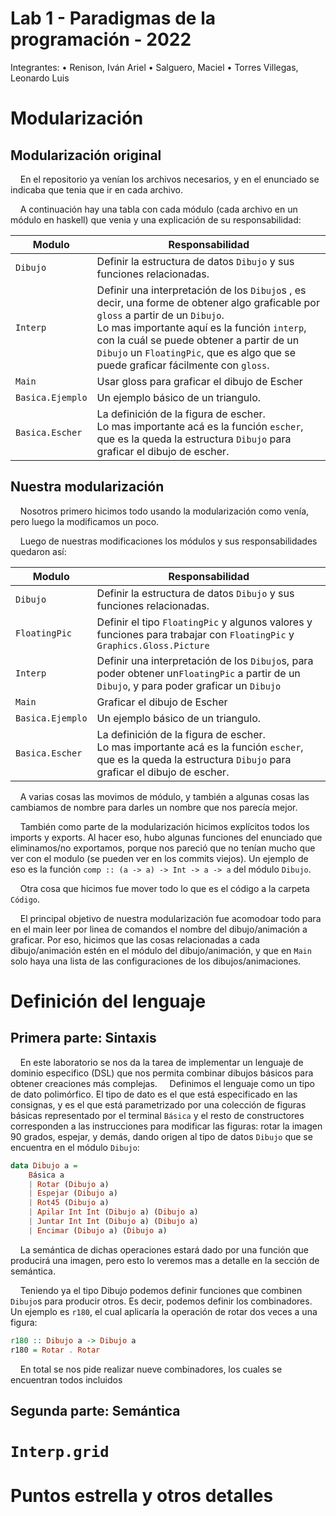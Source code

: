 # Lab 1 - Paradigmas de la programación - 2022

Integrantes:
• Renison, Iván Ariel
• Salguero, Maciel
• Torres Villegas, Leonardo Luis

# Modularización

## Modularización original

    En el repositorio ya venían los archivos necesarios, y en el enunciado se indicaba que tenia que ir en cada archivo.

    A continuación hay una tabla con cada módulo (cada archivo en un módulo en haskell) que venia y una explicación de su responsabilidad:

| Modulo           | Responsabilidad                                                                                                                                                                                                                                                                                                       |
| ---------------- | --------------------------------------------------------------------------------------------------------------------------------------------------------------------------------------------------------------------------------------------------------------------------------------------------------------------- |
| `Dibujo`         | Definir la estructura de datos `Dibujo` y sus funciones relacionadas.                                                                                                                                                                                                                                                 |
| `Interp`         | Definir una interpretación de los `Dibujo`s , es decir, una forme de obtener algo graficable por `gloss` a partir de un `Dibujo`.<br/>Lo mas importante aquí es la función `interp`, con la cuál se puede obtener a partir de un `Dibujo` un `FloatingPic`, que es algo que se puede graficar fácilmente con `gloss`. |
| `Main`           | Usar gloss para graficar el dibujo de Escher                                                                                                                                                                                                                                                                          |
| `Basica.Ejemplo` | Un ejemplo básico de un triangulo.                                                                                                                                                                                                                                                                                    |
| `Basica.Escher`  | La definición de la figura de escher.<br/>Lo mas importante acá es la función `escher`, que es la queda la estructura `Dibujo` para graficar el dibujo de escher.                                                                                                                                                     |

## Nuestra modularización

    Nosotros primero hicimos todo usando la modularización como venía, pero luego la modificamos un poco.

    Luego de nuestras modificaciones los módulos y sus responsabilidades quedaron así:

| Modulo           | Responsabilidad                                                                                                                                                   |
| ---------------- | ----------------------------------------------------------------------------------------------------------------------------------------------------------------- |
| `Dibujo`         | Definir la estructura de datos `Dibujo` y sus funciones relacionadas.                                                                                             |
| `FloatingPic`    | Definir el tipo `FloatingPic` y algunos valores y funciones para trabajar con `FloatingPic` y `Graphics.Gloss.Picture`                                            |
| `Interp`         | Definir una interpretación de los `Dibujo`s, para poder obtener un`FloatingPic` a partir de un `Dibujo`, y para poder graficar un `Dibujo`                        |
| `Main`           | Graficar el dibujo de Escher                                                                                                                                      |
| `Basica.Ejemplo` | Un ejemplo básico de un triangulo.                                                                                                                                |
| `Basica.Escher`  | La definición de la figura de escher.<br/>Lo mas importante acá es la función `escher`, que es la queda la estructura `Dibujo` para graficar el dibujo de escher. |

    A varias cosas las movimos de módulo, y también a algunas cosas las cambiamos de nombre para darles un nombre que nos parecía mejor.

    También como parte de la modularización hicimos explícitos todos los imports y exports. Al hacer eso, hubo algunas funciones del enunciado que eliminamos/no exportamos, porque nos pareció que no tenían mucho que ver con el modulo (se pueden ver en los commits viejos). Un ejemplo de eso es la función `comp :: (a -> a) -> Int -> a -> a` del módulo `Dibujo`.

    Otra cosa que hicimos fue mover todo lo que es el código a la carpeta `Código`.

    El principal objetivo de nuestra modularización fue acomodoar todo para en el main leer por linea de comandos el nombre del dibujo/animación a graficar. Por eso, hicimos que las cosas relacionadas a cada dibujo/animación estén en el módulo del dibujo/animación, y que en `Main` solo haya una lista de las configuraciones de los dibujos/animaciones.

# Definición del lenguaje

## Primera parte: Sintaxis

    En este laboratorio se nos da la tarea de implementar un lenguaje de dominio especifico (DSL) que nos permita combinar dibujos básicos para obtener creaciones más complejas. 
    Definimos el lenguaje como un tipo de dato polimórfico. El tipo de dato es el que está especificado en las consignas, y es el que está parametrizado por una colección de figuras básicas representado por el terminal `Básica` y el resto de constructores corresponden a las instrucciones para modificar las figuras: rotar la imagen 90 grados, espejar, y demás, dando origen al tipo de datos `Dibujo` que se encuentra en el módulo `Dibujo`:

```haskell
data Dibujo a =
    Básica a
    | Rotar (Dibujo a)
    | Espejar (Dibujo a)
    | Rot45 (Dibujo a)
    | Apilar Int Int (Dibujo a) (Dibujo a)
    | Juntar Int Int (Dibujo a) (Dibujo a)
    | Encimar (Dibujo a) (Dibujo a)
```

    La semántica de dichas operaciones estará dado por una función que producirá una imagen, pero esto lo veremos mas a detalle en la sección de semántica.

    Teniendo ya el tipo Dibujo podemos definir funciones que combinen `Dibujo`s para producir otros. Es decir, podemos definir los combinadores. Un ejemplo es `r180`, el cual aplicaría la operación de rotar dos veces a una figura:

```hs
r180 :: Dibujo a -> Dibujo a
r180 = Rotar . Rotar
```

    En total se nos pide realizar nueve combinadores, los cuales se encuentran todos incluidos

## Segunda parte: Semántica

# `Interp.grid`



# Puntos estrella y otros detalles
